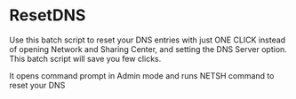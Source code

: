 # ResetDNS

Use this batch script to reset your DNS entries with just ONE CLICK  instead of opening Network and Sharing Center, and setting the DNS Server option. This batch script will save you few clicks.

It opens command prompt in Admin mode and runs NETSH command to reset your DNS
